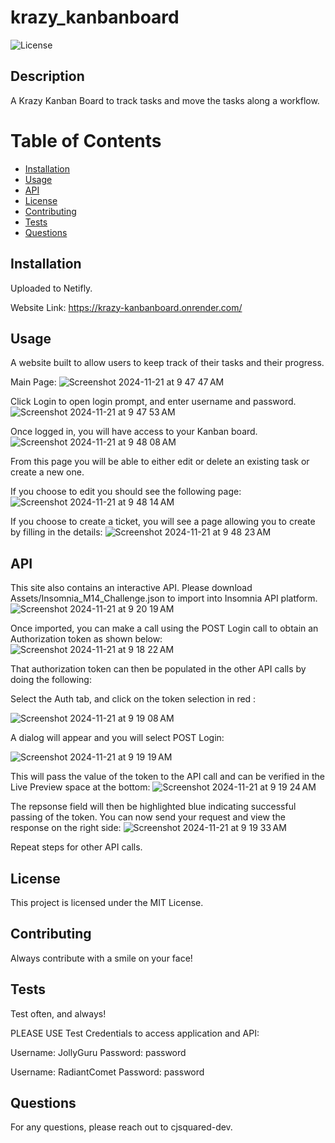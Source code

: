 # krazy_kanbanboard


![License](https://img.shields.io/badge/license-MIT-blue.svg)

## Description
A Krazy Kanban Board to track tasks and move the tasks along a workflow.


# Table of Contents
* [Installation](#installation)
* [Usage](#usage)
* [API](#api)
* [License](#license)
* [Contributing](#contributing)
* [Tests](#tests)
* [Questions](#questions)

## Installation
Uploaded to Netifly. 

Website Link: https://krazy-kanbanboard.onrender.com/


## Usage
A website built to allow users to keep track of their tasks and their progress.

Main Page:
![Screenshot 2024-11-21 at 9 47 47 AM](https://github.com/user-attachments/assets/055698ba-2ea2-43ce-bf26-0a1c6dd74cf2)


Click Login to open login prompt, and enter username and password.
![Screenshot 2024-11-21 at 9 47 53 AM](https://github.com/user-attachments/assets/701c24e1-cc05-45fc-9dd2-8f56a453db5b)


Once logged in, you will have access to your Kanban board.
![Screenshot 2024-11-21 at 9 48 08 AM](https://github.com/user-attachments/assets/88ce1310-40ab-41e8-b2d4-0b52cd216078)



From this page you will be able to either edit or delete an existing task or create a new one.

If you choose to edit you should see the following page:
![Screenshot 2024-11-21 at 9 48 14 AM](https://github.com/user-attachments/assets/506bac47-1ec1-4ac4-b361-494c477b46ed)


If you choose to create a ticket, you will see a page allowing you to create by filling in the details:
![Screenshot 2024-11-21 at 9 48 23 AM](https://github.com/user-attachments/assets/be33e6a6-179e-4220-a31a-42daa57a55aa)



## API

This site also contains an interactive API. Please download Assets/Insomnia_M14_Challenge.json to import into Insomnia API platform.
![Screenshot 2024-11-21 at 9 20 19 AM](https://github.com/user-attachments/assets/7645da0a-fcb6-4a52-be6c-353354ee7ea5)


Once imported, you can make a call using the POST Login call to obtain an Authorization token as shown below:
![Screenshot 2024-11-21 at 9 18 22 AM](https://github.com/user-attachments/assets/da615ea6-e365-4d56-b9ad-11553750fb0a)

That authorization token can then be populated in the other API calls by doing the following:

Select the Auth tab, and click on the token selection in red :

![Screenshot 2024-11-21 at 9 19 08 AM](https://github.com/user-attachments/assets/cfa78ef5-0639-4d40-98b3-387dd85849b1)

A dialog will appear and you will select POST Login:

![Screenshot 2024-11-21 at 9 19 19 AM](https://github.com/user-attachments/assets/68b64e13-90b9-435e-abbc-9981f7baa2b9)

This will pass the value of the token to the API call and can be verified in the Live Preview space at the bottom:
![Screenshot 2024-11-21 at 9 19 24 AM](https://github.com/user-attachments/assets/80604265-e51f-44a8-81a5-1184de5d6242)

The repsonse field will then be highlighted blue indicating successful passing of the token. You can now send your request and view the response on the right side:
![Screenshot 2024-11-21 at 9 19 33 AM](https://github.com/user-attachments/assets/9cf8d44f-7545-4f72-9f77-62c5e074dc91)

Repeat steps for other API calls.


## License
This project is licensed under the MIT License.

## Contributing
Always contribute with a smile on your face!

## Tests
Test often, and always!

PLEASE USE Test Credentials to access application and API:

Username: JollyGuru 
Password: password

Username: RadiantComet
Password: password

## Questions
For any questions, please reach out to cjsquared-dev.
